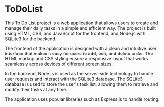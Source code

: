 # ToDoList

This To Do List project is a web application that allows users to create and manage their daily tasks in a simple and efficient way. The project is built using HTML, CSS, and JavaScript for the frontend, and Node.js with SQLite3 for the backend.

The frontend of the application is designed with a clean and intuitive user interface that makes it easy for users to add, edit, and delete tasks. The HTML markup and CSS styling ensure a responsive layout that works seamlessly across devices of different screen sizes.

In the backend, Node.js is used as the server-side technology to handle user requests and interact with the SQLite3 database. The SQLite3 database is used to store the user's task list, allowing them to retrieve and modify their tasks at any time.

The application uses popular libraries such as Express.js to handle routing.


